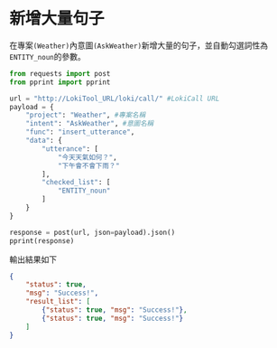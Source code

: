 # 新增大量句子

在專案`(Weather)`內意圖`(AskWeather)`新增大量的句子，並自動勾選詞性為`ENTITY_noun`的參數。

```python
from requests import post
from pprint import pprint

url = "http://LokiTool_URL/loki/call/" #LokiCall URL
payload = {
	"project": "Weather", #專案名稱
	"intent": "AskWeather", #意圖名稱
	"func": "insert_utterance",
	"data": {
		"utterance": [
			"今天天氣如何？",
			"下午會不會下雨？"
		],
		"checked_list": [
			"ENTITY_noun"
		]
	}
}

response = post(url, json=payload).json()
pprint(response)
```

輸出結果如下

```json
{
    "status": true,
    "msg": "Success!",
    "result_list": [
    	{"status": true, "msg": "Success!"},
    	{"status": true, "msg": "Success!"}
    ]
}
```